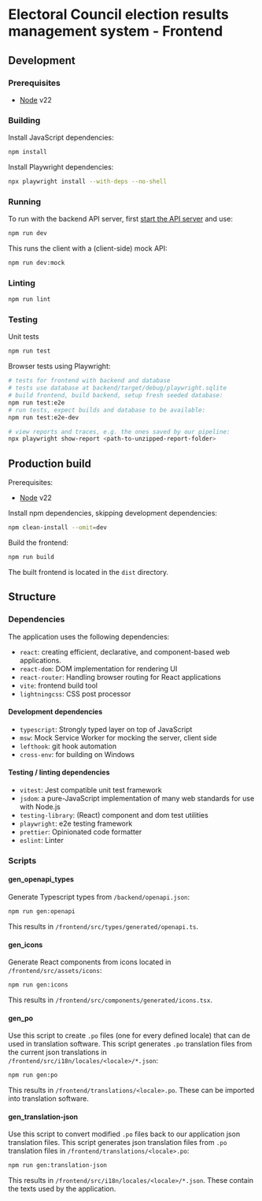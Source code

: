 # Electoral Council election results management system - Frontend

## Development

### Prerequisites

- [Node](https://nodejs.org) v22

### Building

Install JavaScript dependencies:

```sh
npm install
```

Install Playwright dependencies:

```sh
npx playwright install --with-deps --no-shell
```

### Running

To run with the backend API server, first [start the API server](../backend/README.md#running) and use:

```sh
npm run dev
```

This runs the client with a (client-side) mock API:

```sh
npm run dev:mock
```

### Linting

```sh
npm run lint
```

### Testing

Unit tests

```sh
npm run test
```

Browser tests using Playwright:

```sh
# tests for frontend with backend and database
# tests use database at backend/target/debug/playwright.sqlite
# build frontend, build backend, setup fresh seeded database:
npm run test:e2e
# run tests, expect builds and database to be available:
npm run test:e2e-dev

# view reports and traces, e.g. the ones saved by our pipeline:
npx playwright show-report <path-to-unzipped-report-folder>
```

## Production build

Prerequisites:

- [Node](https://nodejs.org) v22

Install npm dependencies, skipping development dependencies:

```sh
npm clean-install --omit=dev
```

Build the frontend:

```sh
npm run build
```

The built frontend is located in the `dist` directory.

## Structure

### Dependencies

The application uses the following dependencies:

- `react`: creating efficient, declarative, and component-based web applications.
- `react-dom`: DOM implementation for rendering UI
- `react-router`: Handling browser routing for React applications
- `vite`: frontend build tool
- `lightningcss`: CSS post processor

#### Development dependencies

- `typescript`: Strongly typed layer on top of JavaScript
- `msw`: Mock Service Worker for mocking the server, client side
- `lefthook`: git hook automation
- `cross-env`: for building on Windows

#### Testing / linting dependencies

- `vitest`: Jest compatible unit test framework
- `jsdom`: a pure-JavaScript implementation of many web standards for use with Node.js
- `testing-library`: (React) component and dom test utilities
- `playwright`: e2e testing framework
- `prettier`: Opinionated code formatter
- `eslint`: Linter

### Scripts

#### gen_openapi_types

Generate Typescript types from `/backend/openapi.json`:

```sh
npm run gen:openapi
```

This results in `/frontend/src/types/generated/openapi.ts`.

#### gen_icons

Generate React components from icons located in `/frontend/src/assets/icons`:

```sh
npm run gen:icons
```

This results in `/frontend/src/components/generated/icons.tsx`.

#### gen_po

Use this script to create `.po` files (one for every defined locale) that can de used in translation software.
This script generates `.po` translation files from the current json translations in `/frontend/src/i18n/locales/<locale>/*.json`:

```sh
npm run gen:po
```

This results in `/frontend/translations/<locale>.po`. These can be imported into translation software.

#### gen_translation-json

Use this script to convert modified `.po` files back to our application json translation files.
This script generates json translation files from `.po` translation files in `/frontend/translations/<locale>.po`:

```sh
npm run gen:translation-json
```

This results in `/frontend/src/i18n/locales/<locale>/*.json`. These contain the texts used by the application.
